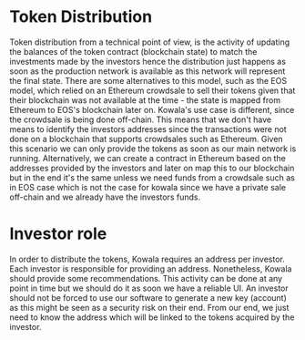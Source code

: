 # Token Distribution

Token distribution from a technical point of view, is the activity of updating the balances of the token contract (blockchain state) to match the investments made by the investors hence the distribution just happens as soon as the production network is available as this network will represent the final state. There are some alternatives to this model, such as the EOS model, which relied on an Ethereum crowdsale to sell their tokens given that their blockchain was not available at the time - the state is mapped from Ethereum to EOS's blockchain later on. Kowala's use case is different, since the crowdsale is being done off-chain. This means that we don't have means to identify the investors addresses since the transactions were not done on a blockchain that supports crowdsales such as Ethereum. Given this scenario we can only provide the tokens as soon as our main network is running. Alternatively, we can create a contract in Ethereum based on the addresses provided by the investors and later on map this to our blockchain but in the end it's the same unless we need funds from a crowdsale such as in EOS case which is not the case for kowala since we have a private sale off-chain and we already have the investors funds.

# Investor role

In order to distribute the tokens, Kowala requires an address per investor. Each investor is responsible for providing an address. Nonetheless, Kowala should provide some recommendations. This activity can be done at any point in time but we should do it as soon we have a reliable UI. An investor should not be forced to use our software to generate a new key (account) as this might be seen as a security risk on their end. From our end, we just need to know the address which will be linked to the tokens acquired by the investor.

</br>
</br>

